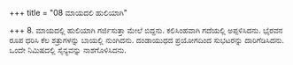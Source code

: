 +++
title = "08 ಮಾಯದಲಿ ಹುಲಿಯಾಗಿ"

+++
8. ಮಾಯದಲ್ಲಿ ಹುಲಿಯಾಗಿ ಗರ್ಜಿಸುತ್ತಾ ಮೇಲೆ ಬಿದ್ದನು. ಕಲಿಸಿಂಹವಾಗಿ ಗದೆಯಲ್ಲಿ ಅಪ್ಪಳಿಸಿದನು. ಭೈರವನ ರೂಪ ಧರಿಸಿ ಕೆಲ ಶತ್ರುಗಳನ್ನು ಬಾಯಲ್ಲಿ ನುಂಗಿದನು. ದಂಡಾಯುಧದ ಪ್ರಯೋಗದಿಂದ  ಸುಭಟರನ್ನು ದಾರಿಗೆಡಿಸಿದನು. ಒಂದೇ ನಿಮಿಷದಲ್ಲಿ ಸೈನ್ಯವನ್ನು ನಾಶಗೊಳಿಸಿದನು.